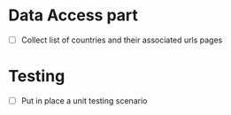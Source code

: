 # Data Access part
- [ ] Collect list of countries and their associated urls pages 

# Testing 
- [ ] Put in place a unit testing scenario
